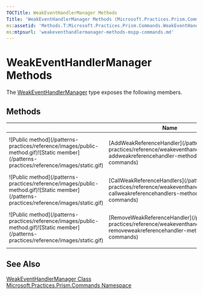 ```yaml
---
TOCTitle: WeakEventHandlerManager Methods
Title: 'WeakEventHandlerManager Methods (Microsoft.Practices.Prism.Commands)'
ms:assetid: 'Methods.T:Microsoft.Practices.Prism.Commands.WeakEventHandlerManager'
ms:mtpsurl: 'weakeventhandlermanager-methods-mspp-commands.md'
---
```


# WeakEventHandlerManager Methods

The [WeakEventHandlerManager](/patterns-practices/reference/weakeventhandlermanager-class-mspp-commands) type exposes the following members.

## Methods

<table>
<colgroup>
<col width="33%" />
<col width="33%" />
<col width="33%" />
</colgroup>
<thead>
<tr class="header">
<th> </th>
<th>Name</th>
<th>Description</th>
</tr>
</thead>
<tbody>
<tr class="odd">
<td>![Public method](/patterns-practices/reference/images/public-method.gif)![Static member](/patterns-practices/reference/images/static.gif)</td>
<td>[AddWeakReferenceHandler](/patterns-practices/reference/weakeventhandlermanager-addweakreferencehandler-method-mspp-commands)</td>
<td><div class="summary">
Adds a handler to the supplied list in a weak way.
</div></td>
</tr>
<tr class="even">
<td>![Public method](/patterns-practices/reference/images/public-method.gif)![Static member](/patterns-practices/reference/images/static.gif)</td>
<td>[CallWeakReferenceHandlers](/patterns-practices/reference/weakeventhandlermanager-callweakreferencehandlers-method-mspp-commands)</td>
<td><div class="summary">
Invokes the handlers
</div></td>
</tr>
<tr class="odd">
<td>![Public method](/patterns-practices/reference/images/public-method.gif)![Static member](/patterns-practices/reference/images/static.gif)</td>
<td>[RemoveWeakReferenceHandler](/patterns-practices/reference/weakeventhandlermanager-removeweakreferencehandler-method-mspp-commands)</td>
<td><div class="summary">
Removes an event handler from the reference list.
</div></td>
</tr>
</tbody>
</table>

## See Also

[WeakEventHandlerManager Class](/patterns-practices/reference/weakeventhandlermanager-class-mspp-commands)<br/>
[Microsoft.Practices.Prism.Commands Namespace](/patterns-practices/reference/mspp-commands-namespace)<br/>